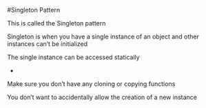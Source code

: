 #Singleton Pattern

This is called the Singleton pattern

Singleton is when you have a single instance of an object and other instances can’t be initialized

The single instance can be accessed statically

-

Make sure you don’t have any cloning or copying functions

You don’t want to accidentally allow the creation of a new instance
